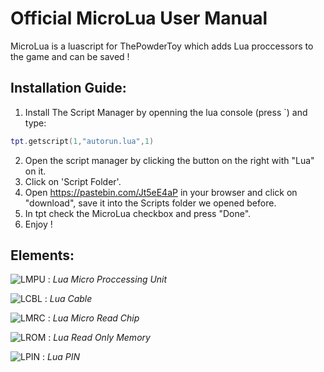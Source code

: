 # Official MicroLua User Manual

MicroLua is a luascript for ThePowderToy which adds Lua proccessors to the game and can be saved !


## Installation Guide:
1. Install The Script Manager by openning the lua console (press `) and type:
```lua
tpt.getscript(1,"autorun.lua",1)
```

2. Open the script manager by clicking the button on the right with "Lua" on it.
3. Click on 'Script Folder'.
4. Open https://pastebin.com/Jt5eE4aP in your browser and click on "download", save it into the Scripts folder we opened before.
5. In tpt check the MicroLua checkbox and press "Done".
6. Enjoy !

## Elements:

![LMPU](https://raw.githubusercontent.com/RamiLego4Game/TPTMicroLua/master/LMPU.png "LMPU") : *Lua Micro Proccessing Unit*

![LCBL](https://raw.githubusercontent.com/RamiLego4Game/TPTMicroLua/master/LCBL.png "LCBL") : *Lua Cable*

![LMRC](https://raw.githubusercontent.com/RamiLego4Game/TPTMicroLua/master/LMRC.png "LMRC") : *Lua Micro Read Chip* 

![LROM](https://raw.githubusercontent.com/RamiLego4Game/TPTMicroLua/master/LROM.png "LROM") : *Lua Read Only Memory*

![LPIN](https://raw.githubusercontent.com/RamiLego4Game/TPTMicroLua/master/LPIN.png "LPIN") : *Lua PIN*
